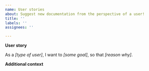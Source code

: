 ```yaml
---
name: User stories
about: Suggest new documentation from the perspective of a user!
title: ''
labels: ''
assignees: ''

---
```


**User story**
<!--
A user story is a description of a feature,
from the perspective of the user who desires it.
We appreciate all user stories that as long or short,
simple or detailed, as you like!
They typically follow a template like the below.

An example:

As an *infrequent user of MDAnalysis*,
I want to *easily know what the units of MDAnalysis are*,
so that *I don't accidentally mix up units in my analyses*.

-->

As a *[type of user]*, I want to *[some goal]*,
so that *[reason why]*.

**Additional context**

<!--
If there's any current documentation addressing similar issues
and why it doesn't solve the problem,
or any other additional context
-->
